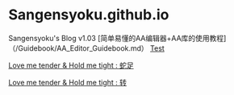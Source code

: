 # Sangensyoku.github.io
Sangensyoku's Blog v1.03
[简单易懂的AA编辑器+AA库的使用教程]（/Guidebook/AA_Editor_Guidebook.md）
[Test](/TranslatingPractice/test.md)

[Love me tender & Hold me tight : 蛇足](/TranslatingPractice/LMT_HMT_2.5.html)

[Love me tender & Hold me tight : 转](/TranslatingPractice/LMT_HMT_3.html)

